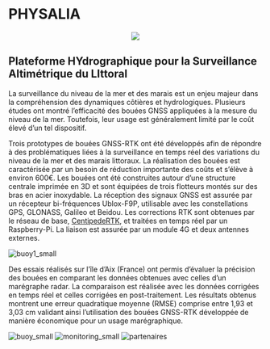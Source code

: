 # PHYSALIA 
<p align="center">
  <img src="https://github.com/jancelin/physalia/blob/main/doc/assets/physalia_carre_200px.png">
</p>
 

## Plateforme HYdrographique pour la Surveillance Altimétrique du LIttoral 

La surveillance du niveau de la mer et des marais est un enjeu majeur dans la compréhension des dynamiques côtières et hydrologiques. Plusieurs études ont montré l’efficacité des bouées GNSS appliquées à la mesure du niveau de la mer. Toutefois, leur usage est généralement limité par le coût élevé d’un tel
dispositif.

Trois prototypes de bouées GNSS-RTK ont été développés afin de répondre à des problématiques liées à la surveillance en temps réel des variations du niveau de la mer et des marais littoraux. La réalisation des bouées est caractérisée par un besoin de réduction importante des coûts et s’élève à environ 600€.
Les bouées ont été construites autour d’une structure centrale imprimée en 3D et sont équipées de trois flotteurs montés sur des bras en acier inoxydable. La réception des signaux GNSS est assurée par un récepteur bi-fréquences Ublox-F9P, utilisable avec les constellations GPS, GLONASS, Galileo et Beidou. Les corrections RTK sont obtenues par le réseau de base, [CentipedeRTK](https://docs.centipede.fr/), et traitées en temps réel par un Raspberry-Pi. La liaison est assurée par un module 4G et deux antennes externes.

![buoy1_small](https://user-images.githubusercontent.com/6421175/121193428-20f7ca80-c86e-11eb-9353-d99511f2edb5.png)

Des essais réalisés sur l’île d’Aix (France) ont permis d’évaluer la précision des bouées en comparant les données obtenues avec celles d’un marégraphe radar. La comparaison est réalisée avec les données corrigées en temps réel et celles corrigées en post-traitement. Les résultats obtenus montrent une erreur quadratique moyenne (RMSE) comprise entre 1,93 et 3,03 cm validant ainsi l’utilisation des bouées GNSS-RTK développée de manière économique pour un usage marégraphique.

![buoy_small](https://user-images.githubusercontent.com/6421175/121193440-25bc7e80-c86e-11eb-95a2-a34d9fa0d071.png)
![monitoring_small](https://user-images.githubusercontent.com/6421175/121193450-281ed880-c86e-11eb-855a-5cee7dc6ea80.png)
![partenaires](https://user-images.githubusercontent.com/6421175/121195306-c6f80480-c86f-11eb-92a4-7ca271be2f45.png)


